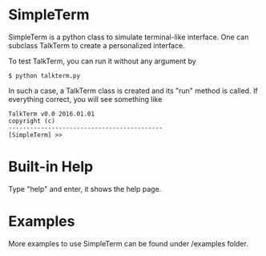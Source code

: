 # SimpleTerm
SimpleTerm is a python class to simulate terminal-like interface. 
One can subclass TalkTerm to create a personalized interface.

To test TalkTerm, you can run it without any argument by 

	$ python talkterm.py 

In such a case, a TalkTerm class is created
and its "run" method is called. If everything correct, you will see something like

	TalkTerm v0.0 2016.01.01
	copyright (c)
	-------------------------------------------
	[SimpleTerm] >>

# Built-in Help
Type "help" and enter, it shows the help page.

# Examples
More examples to use SimpleTerm can be found under /examples folder.

